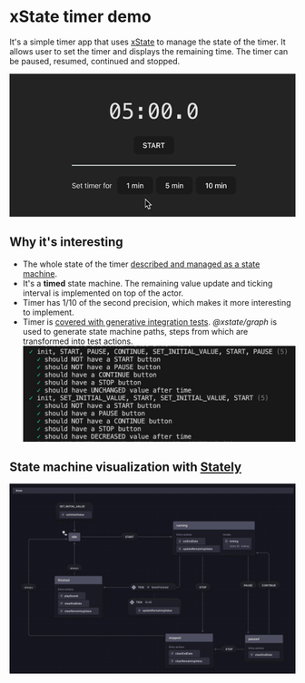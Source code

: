 # xState timer demo

It's a simple timer app that uses [xState](https://xstate.js.org/) to manage the state of the timer. It allows user to set the timer and displays the remaining time. The timer can be paused, resumed, continued and stopped. 

![State machine visualization](./demo.gif)

## Why it's interesting
* The whole state of the timer [described and managed as a state machine](https://github.com/YevhenCodes/xstate-timer-demo/blob/main/src/domains/Timer/Timer.machine.js).
* It's a **timed** state machine. The remaining value update and ticking interval is implemented on top of the actor.
* Timer has 1/10 of the second precision, which makes it more interesting to implement.
* Timer is [covered with generative integration tests](https://github.com/YevhenCodes/xstate-timer-demo/blob/main/src/domains/Timer/Timer.spec.jsx). *@xstate/graph* is used to generate state machine paths, steps from which are transformed into test actions.
![Generative tests example](./test-example.jpg)


## State machine visualization with [Stately](https://stately.ai/)

![State machine visualization](./visualization.jpg)